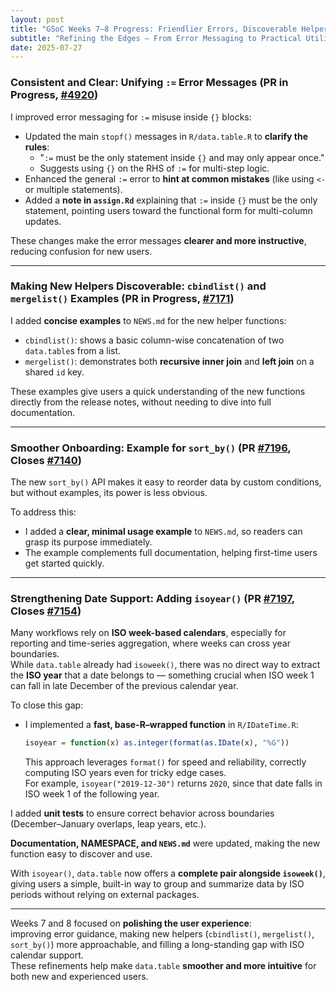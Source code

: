 ```yaml
---
layout: post
title: "GSoC Weeks 7–8 Progress: Friendlier Errors, Discoverable Helpers, and ISO Calendar Support"
subtitle: "Refining the Edges — From Error Messaging to Practical Utilities"
date: 2025-07-27
---
```


### Consistent and Clear: Unifying `:=` Error Messages (PR in Progress, [#4920](https://github.com/Rdatatable/data.table/issues/4920))

I improved error messaging for `:=` misuse inside `{}` blocks:

- Updated the main `stopf()` messages in `R/data.table.R` to **clarify the rules**:
  - "`:=` must be the only statement inside `{}` and may only appear once."
  - Suggests using `{}` on the RHS of `:=` for multi-step logic.
- Enhanced the general `:=` error to **hint at common mistakes** (like using `<-` or multiple statements).
- Added a **note in `assign.Rd`** explaining that `:=` inside `{}` must be the only statement, pointing users toward the functional form for multi-column updates.

These changes make the error messages **clearer and more instructive**, reducing confusion for new users.

---

### Making New Helpers Discoverable: `cbindlist()` and `mergelist()` Examples (PR in Progress, [#7171](https://github.com/Rdatatable/data.table/issues/7171))

I added **concise examples** to `NEWS.md` for the new helper functions:

- `cbindlist()`: shows a basic column-wise concatenation of two `data.table`s from a list.
- `mergelist()`: demonstrates both **recursive inner join** and **left join** on a shared `id` key.

These examples give users a quick understanding of the new functions directly from the release notes, without needing to dive into full documentation.

---

### Smoother Onboarding: Example for `sort_by()` (PR [#7196](https://github.com/Rdatatable/data.table/pull/7196), Closes [#7140](https://github.com/Rdatatable/data.table/issues/7140))

The new `sort_by()` API makes it easy to reorder data by custom conditions, but without examples, its power is less obvious.

To address this:

- I added a **clear, minimal usage example** to `NEWS.md`, so readers can grasp its purpose immediately.
- The example complements full documentation, helping first-time users get started quickly.

---

### Strengthening Date Support: Adding `isoyear()` (PR [#7197](https://github.com/Rdatatable/data.table/pull/7197), Closes [#7154](https://github.com/Rdatatable/data.table/issues/7154))

Many workflows rely on **ISO week-based calendars**, especially for reporting and time-series aggregation, where weeks can cross year boundaries.  
While `data.table` already had `isoweek()`, there was no direct way to extract the **ISO year** that a date belongs to — something crucial when ISO week 1 can fall in late December of the previous calendar year.

To close this gap:

- I implemented a **fast, base-R–wrapped function** in `R/IDateTime.R`:

  ```r
  isoyear = function(x) as.integer(format(as.IDate(x), "%G"))
  ```

  This approach leverages `format()` for speed and reliability, correctly computing ISO years even for tricky edge cases.  
For example, `isoyear("2019-12-30")` returns `2020`, since that date falls in ISO week 1 of the following year.

I added **unit tests** to ensure correct behavior across boundaries (December–January overlaps, leap years, etc.).

**Documentation, NAMESPACE, and `NEWS.md`** were updated, making the new function easy to discover and use.

With `isoyear()`, `data.table` now offers a **complete pair alongside `isoweek()`**, giving users a simple, built-in way to group and summarize data by ISO periods without relying on external packages.

---

Weeks 7 and 8 focused on **polishing the user experience**:  
improving error guidance, making new helpers (`cbindlist()`, `mergelist()`, `sort_by()`) more approachable, and filling a long-standing gap with ISO calendar support.  
These refinements help make `data.table` **smoother and more intuitive** for both new and experienced users.
